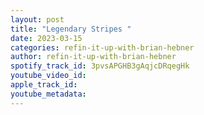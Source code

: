 ```yaml
---
layout: post
title: "Legendary Stripes "
date: 2023-03-15
categories: refin-it-up-with-brian-hebner
author: refin-it-up-with-brian-hebner
spotify_track_id: 3pvsAPGHB3gAqjcDRqegHk
youtube_video_id: 
apple_track_id: 
youtube_metadata: 
---
```

